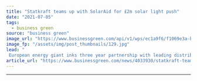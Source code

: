 ```yaml
---
title: "Statkraft teams up with SolarAid for £2m solar light push"
date: "2021-07-05"
tags: 
  - business green
source: "business green"
image_url: "https://www.businessgreen.com/api/v1/wps/ec1a9f6/f1069e3a-b8da-4924-bb9e-2a7574c1ba32/2/Photo-credit-SolarAid-185x114.jpg"
image_fp: "/assets/img/post_thumbnails/129.jpg"
lead: "
 European energy giant inks three year partnership with leading distributed solar charity to help boost clean energy access across Africa ..."
article_url: "https://www.businessgreen.com/news/4033930/statkraft-teams-solaraid-gbp-solar-light-push"
---
```


---
